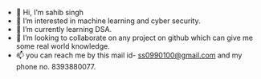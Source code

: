 - 👋 Hi, I’m sahib singh
- 👀 I’m interested in machine learning and cyber security.
- 🌱 I’m currently learning DSA.
- 💞️ I’m looking to collaborate on any project on github which can give me some real world knowledge.
- 📫 you can reach me by this mail id- ss0990100@gmail.com and my phone no. 8393880077.

<!---
sahib139/sahib139 is a ✨ special ✨ repository because its `README.md` (this file) appears on your GitHub profile.
You can click the Preview link to take a look at your changes.
--->
